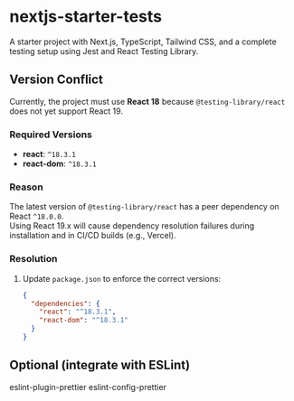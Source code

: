 # nextjs-starter-tests

A starter project with Next.js, TypeScript, Tailwind CSS, and a complete testing setup using Jest and React Testing Library.

## Version Conflict

Currently, the project must use **React 18** because `@testing-library/react` does not yet support React 19.

### Required Versions

- **react**: `^18.3.1`
- **react-dom**: `^18.3.1`

### Reason

The latest version of `@testing-library/react` has a peer dependency on React `^18.0.0`.  
Using React 19.x will cause dependency resolution failures during installation and in CI/CD builds (e.g., Vercel).

### Resolution

1. Update `package.json` to enforce the correct versions:
   ```json
   {
     "dependencies": {
       "react": "^18.3.1",
       "react-dom": "^18.3.1"
     }
   }
   ```

## Optional (integrate with ESLint)

eslint-plugin-prettier
eslint-config-prettier
